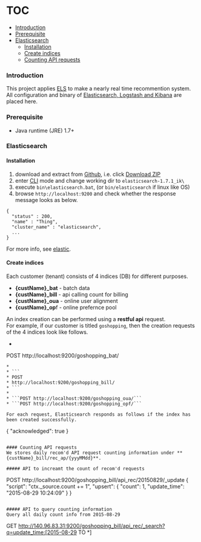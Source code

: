 # TOC
* [Introduction](#introduction)
* [Prerequisite](#prerequisite)
* [Elasticsearch](#elasticsearch)  
  * [Installation](#installation)
  * [Create indices](#create-indices)
  * [Counting API requests](#counting-api-requests)

### Introduction

This project applies [ELS](https://www.elastic.co/webinars/introduction-elk-stack) to make a nearly real time recommention system.   
All configuration and binary of [Elasticsearch, Logstash and Kibana](https://www.elastic.co/) are placed here.

### Prerequisite
* Java runtime (JRE) 1.7+

### Elasticsearch
#### Installation
1. download and extract from [Github](https://github.com/VenRaaS/elk.git), i.e. click [Download ZIP](https://github.com/VenRaaS/elk/archive/master.zip)
2. enter [CLI](https://en.wikipedia.org/wiki/Command-line_interface) mode and change working dir to `elasticsearch-1.7.1_ik\`
2. execute `bin\elasticsearch.bat`, (or `bin/elasticsearch` if linux like OS)
3. browse `http://localhost:9200` and check whether the response message looks as below.  
```
{
  "status" : 200,
  "name" : "Thing",
  "cluster_name" : "elasticsearch",
  ...
}
```
For more info, see [elastic](https://www.elastic.co/guide/en/elasticsearch/reference/current/setup.html). 
   
#### Create indices
Each customer (tenant) consists of 4 indices (DB) for different purposes.
* **{custName}_bat** - batch data
* **{custName}_bill** - api calling count for billing
* **{custName}_oua** - online user alignment
* **{custName}_op**f - online prefernce pool

An index creation can be performed using a **restful api** request.  
For example, 
if our customer is titled `goshopping`, then the creation requests of the 4 indices look like follows.

* ```
 POST 
 http://localhost:9200/goshopping_bat/
 ``` 
* 
* ```
* POST 
* http://localhost:9200/goshopping_bill/
* ``` 
* 
* ```POST http://localhost:9200/goshopping_oua/``` 
* ```POST http://localhost:9200/goshopping_opf/``` 

For each request, Elasticsearch responds as follows if the index has been created successfully.
```
{
  "acknowledged": true
}
```

#### Counting API requests 
We stores daily recom'd API request counting information under **{custName}_bill/rec_ap/{yyyMMdd}**.  

##### API to increamt the count of recom'd requests
```
POST
http://localhost:9200/goshopping_bill/api_rec/20150829/_update
{
  "script": "ctx._source.count += 1",
  "upsert": {
    "count": 1,
    "update_time": "2015-08-29 10:24:09"
  }
}
```

##### API to query counting information
Query all daily count info from 2015-08-29
```
GET 
http://140.96.83.31:9200/goshopping_bill/api_rec/_search?q=update_time:[2015-08-29 TO *]
```

